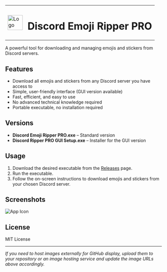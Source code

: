 


<div align="center">
<table>
<tr>
<td><img src="assets/icon.ico" alt="Logo" width="48"/></td>
<td><h1>Discord Emoji Ripper PRO</h1></td>
</tr>
</table>
</div>

A powerful tool for downloading and managing emojis and stickers from Discord servers.

## Features
- Download all emojis and stickers from any Discord server you have access to
- Simple, user-friendly interface (GUI version available)
- Fast, efficient, and easy to use
- No advanced technical knowledge required
- Portable executable, no installation required

## Versions
- **Discord Emoji Ripper PRO.exe** – Standard version
- **Discord Ripper PRO GUI Setup.exe** – Installer for the GUI version

## Usage
1. Download the desired executable from the [Releases](https://github.com/yourusername/yourrepo/releases) page.
2. Run the executable.
3. Follow the on-screen instructions to download emojis and stickers from your chosen Discord server.

## Screenshots
![App Icon](assets/icon.ico)

## License
MIT License

---
*If you need to host images externally for GitHub display, upload them to your repository or an image hosting service and update the image URLs above accordingly.*

